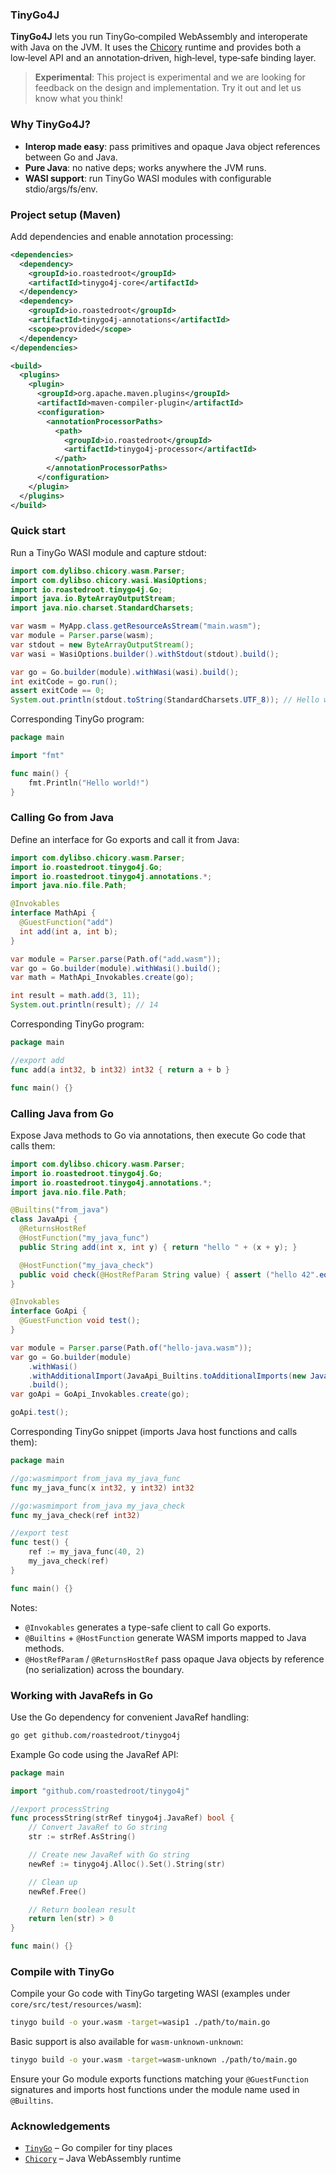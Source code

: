 ### TinyGo4J

**TinyGo4J** lets you run TinyGo‑compiled WebAssembly and interoperate with Java on the JVM. It uses the [Chicory](https://github.com/dylibso/chicory) runtime and provides both a low‑level API and an annotation‑driven, high‑level, type‑safe binding layer.

> **Experimental**: This project is experimental and we are looking for feedback on the design and implementation. Try it out and let us know what you think!

### Why TinyGo4J?

- **Interop made easy**: pass primitives and opaque Java object references between Go and Java.
- **Pure Java**: no native deps; works anywhere the JVM runs.
- **WASI support**: run TinyGo WASI modules with configurable stdio/args/fs/env.

### Project setup (Maven)

Add dependencies and enable annotation processing:

```xml
<dependencies>
  <dependency>
    <groupId>io.roastedroot</groupId>
    <artifactId>tinygo4j-core</artifactId>
  </dependency>
  <dependency>
    <groupId>io.roastedroot</groupId>
    <artifactId>tinygo4j-annotations</artifactId>
    <scope>provided</scope>
  </dependency>
</dependencies>

<build>
  <plugins>
    <plugin>
      <groupId>org.apache.maven.plugins</groupId>
      <artifactId>maven-compiler-plugin</artifactId>
      <configuration>
        <annotationProcessorPaths>
          <path>
            <groupId>io.roastedroot</groupId>
            <artifactId>tinygo4j-processor</artifactId>
          </path>
        </annotationProcessorPaths>
      </configuration>
    </plugin>
  </plugins>
</build>
```

### Quick start

Run a TinyGo WASI module and capture stdout:

```java
import com.dylibso.chicory.wasm.Parser;
import com.dylibso.chicory.wasi.WasiOptions;
import io.roastedroot.tinygo4j.Go;
import java.io.ByteArrayOutputStream;
import java.nio.charset.StandardCharsets;

var wasm = MyApp.class.getResourceAsStream("main.wasm");
var module = Parser.parse(wasm);
var stdout = new ByteArrayOutputStream();
var wasi = WasiOptions.builder().withStdout(stdout).build();

var go = Go.builder(module).withWasi(wasi).build();
int exitCode = go.run();
assert exitCode == 0;
System.out.println(stdout.toString(StandardCharsets.UTF_8)); // Hello world!\n
```

Corresponding TinyGo program:

```go
package main

import "fmt"

func main() {
    fmt.Println("Hello world!")
}
```

### Calling Go from Java

Define an interface for Go exports and call it from Java:

```java
import com.dylibso.chicory.wasm.Parser;
import io.roastedroot.tinygo4j.Go;
import io.roastedroot.tinygo4j.annotations.*;
import java.nio.file.Path;

@Invokables
interface MathApi {
  @GuestFunction("add")
  int add(int a, int b);
}

var module = Parser.parse(Path.of("add.wasm"));
var go = Go.builder(module).withWasi().build();
var math = MathApi_Invokables.create(go);

int result = math.add(3, 11);
System.out.println(result); // 14
```

Corresponding TinyGo program:

```go
package main

//export add
func add(a int32, b int32) int32 { return a + b }

func main() {}
```

### Calling Java from Go

Expose Java methods to Go via annotations, then execute Go code that calls them:

```java
import com.dylibso.chicory.wasm.Parser;
import io.roastedroot.tinygo4j.Go;
import io.roastedroot.tinygo4j.annotations.*;
import java.nio.file.Path;

@Builtins("from_java")
class JavaApi {
  @ReturnsHostRef
  @HostFunction("my_java_func")
  public String add(int x, int y) { return "hello " + (x + y); }

  @HostFunction("my_java_check")
  public void check(@HostRefParam String value) { assert ("hello 42".equals(value)); }
}

@Invokables
interface GoApi {
  @GuestFunction void test();
}

var module = Parser.parse(Path.of("hello-java.wasm"));
var go = Go.builder(module)
    .withWasi()
    .withAdditionalImport(JavaApi_Builtins.toAdditionalImports(new JavaApi()))
    .build();
var goApi = GoApi_Invokables.create(go);

goApi.test();
```

Corresponding TinyGo snippet (imports Java host functions and calls them):

```go
package main

//go:wasmimport from_java my_java_func
func my_java_func(x int32, y int32) int32

//go:wasmimport from_java my_java_check
func my_java_check(ref int32)

//export test
func test() {
    ref := my_java_func(40, 2)
    my_java_check(ref)
}

func main() {}
```

Notes:
- `@Invokables` generates a type-safe client to call Go exports.
- `@Builtins` + `@HostFunction` generate WASM imports mapped to Java methods.
- `@HostRefParam` / `@ReturnsHostRef` pass opaque Java objects by reference (no serialization) across the boundary.

### Working with JavaRefs in Go

Use the Go dependency for convenient JavaRef handling:

```bash
go get github.com/roastedroot/tinygo4j
```

Example Go code using the JavaRef API:

```go
package main

import "github.com/roastedroot/tinygo4j"

//export processString
func processString(strRef tinygo4j.JavaRef) bool {
    // Convert JavaRef to Go string
    str := strRef.AsString()

    // Create new JavaRef with Go string
    newRef := tinygo4j.Alloc().Set().String(str)

    // Clean up
    newRef.Free()

    // Return boolean result
    return len(str) > 0
}

func main() {}
```

### Compile with TinyGo

Compile your Go code with TinyGo targeting WASI (examples under `core/src/test/resources/wasm`):

```bash
tinygo build -o your.wasm -target=wasip1 ./path/to/main.go
```

Basic support is also available for `wasm-unknown-unknown`:

```bash
tinygo build -o your.wasm -target=wasm-unknown ./path/to/main.go
```

Ensure your Go module exports functions matching your `@GuestFunction` signatures and imports host functions under the module name used in `@Builtins`.

### Acknowledgements

- [`TinyGo`](https://tinygo.org/) – Go compiler for tiny places
- [`Chicory`](https://chicory.dev/) – Java WebAssembly runtime
